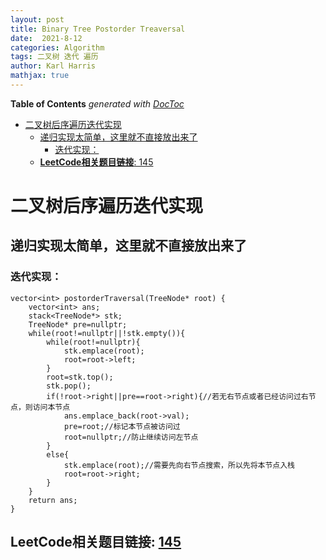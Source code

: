 ```yaml
---
layout: post
title: Binary Tree Postorder Treaversal
date:  2021-8-12
categories: Algorithm
tags: 二叉树 迭代 遍历
author: Karl Harris
mathjax: true
---
```


<!-- START doctoc generated TOC please keep comment here to allow auto update -->
<!-- DON'T EDIT THIS SECTION, INSTEAD RE-RUN doctoc TO UPDATE -->
**Table of Contents**  *generated with [DocToc](https://github.com/thlorenz/doctoc)*

- [二叉树后序遍历迭代实现](#%E4%BA%8C%E5%8F%89%E6%A0%91%E5%90%8E%E5%BA%8F%E9%81%8D%E5%8E%86%E8%BF%AD%E4%BB%A3%E5%AE%9E%E7%8E%B0)
  - [递归实现太简单，这里就不直接放出来了](#%E9%80%92%E5%BD%92%E5%AE%9E%E7%8E%B0%E5%A4%AA%E7%AE%80%E5%8D%95%E8%BF%99%E9%87%8C%E5%B0%B1%E4%B8%8D%E7%9B%B4%E6%8E%A5%E6%94%BE%E5%87%BA%E6%9D%A5%E4%BA%86)
    - [迭代实现：](#%E8%BF%AD%E4%BB%A3%E5%AE%9E%E7%8E%B0)
  - [**LeetCode相关题目链接**: 145](#leetcode%E7%9B%B8%E5%85%B3%E9%A2%98%E7%9B%AE%E9%93%BE%E6%8E%A5-145)

<!-- END doctoc generated TOC please keep comment here to allow auto update -->

# 二叉树后序遍历迭代实现
## 递归实现太简单，这里就不直接放出来了
### 迭代实现：

    vector<int> postorderTraversal(TreeNode* root) {
        vector<int> ans;
        stack<TreeNode*> stk;
        TreeNode* pre=nullptr;
        while(root!=nullptr||!stk.empty()){
            while(root!=nullptr){
                stk.emplace(root);
                root=root->left;
            }
            root=stk.top();
            stk.pop();
            if(!root->right||pre==root->right){//若无右节点或者已经访问过右节点，则访问本节点
                ans.emplace_back(root->val);
                pre=root;//标记本节点被访问过
                root=nullptr;//防止继续访问左节点
            }
            else{
                stk.emplace(root);//需要先向右节点搜索，所以先将本节点入栈
                root=root->right;
            }
        }   
        return ans;
    }

## **LeetCode相关题目链接**: [145](https://leetcode-cn.com/problems/binary-tree-postorder-traversal/)
